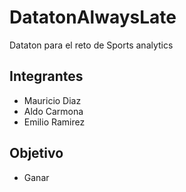 # DatatonAlwaysLate
Dataton para el reto de Sports analytics 

## Integrantes

- Mauricio Diaz
- Aldo Carmona
- Emilio Ramirez

## Objetivo

- Ganar

